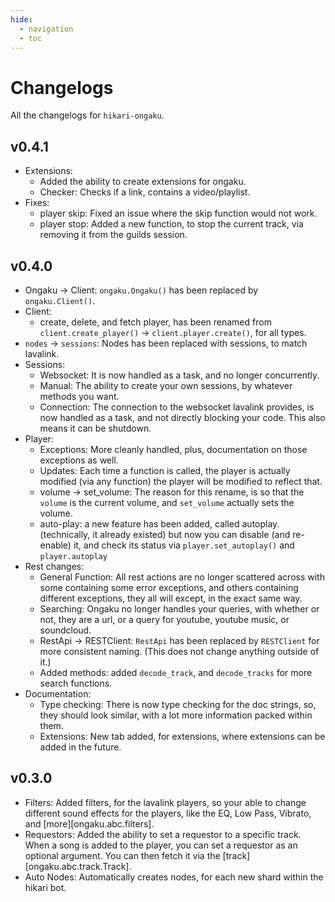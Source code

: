 ```yaml
---
hide:
  - navigation
  - toc
---
```


# Changelogs

All the changelogs for `hikari-ongaku`.

## **v0.4.1**
 - Extensions:
   - Added the ability to create extensions for ongaku.
   - Checker: Checks if a link, contains a video/playlist.
 - Fixes:
   - player skip: Fixed an issue where the skip function would not work.
   - player stop: Added a new function, to stop the current track, via removing it from the guilds session.

## **v0.4.0**
 - Ongaku -> Client: `ongaku.Ongaku()` has been replaced by `ongaku.Client()`.
 - Client:
    - create, delete, and fetch player, has been renamed from `client.create_player()` -> `client.player.create()`, for all types.
 - `nodes` -> `sessions`: Nodes has been replaced with sessions, to match lavalink.
 - Sessions:
    - Websocket: It is now handled as a task, and no longer concurrently.
    - Manual: The ability to create your own sessions, by whatever methods you want.
    - Connection: The connection to the websocket lavalink provides, is now handled as a task, and not directly blocking your code. This also means it can be shutdown.
 - Player:
    - Exceptions: More cleanly handled, plus, documentation on those exceptions as well.
    - Updates: Each time a function is called, the player is actually modified (via any function) the player will be modified to reflect that.
    - volume -> set_volume: The reason for this rename, is so that the `volume` is the current volume, and `set_volume` actually sets the volume.
    - auto-play: a new feature has been added, called autoplay. (technically, it already existed) but now you can disable (and re-enable) it, and check its status via `player.set_autoplay()` and `player.autoplay`
 - Rest changes:
    - General Function: All rest actions are no longer scattered across with some containing some error exceptions, and others containing different exceptions, they all will except, in the exact same way.
    - Searching: Ongaku no longer handles your queries, with whether or not, they are a url, or a query for youtube, youtube music, or soundcloud.
    - RestApi -> RESTClient: `RestApi` has been replaced by `RESTClient` for more consistent naming. (This does not change anything outside of it.)
    - Added methods: added `decode_track`, and `decode_tracks` for more search functions.
 - Documentation:
    - Type checking: There is now type checking for the doc strings, so, they should look similar, with a lot more information packed within them.
    - Extensions: New tab added, for extensions, where extensions can be added in the future.

## **v0.3.0**
 - Filters: Added filters, for the lavalink players, so your able to change different sound effects for the players, like the EQ, Low Pass, Vibrato, and [more][ongaku.abc.filters].
 - Requestors: Added the ability to set a requestor to a specific track. When a song is added to the player, you can set a requestor as an optional argument. You can then fetch it via the [track][ongaku.abc.track.Track].
 - Auto Nodes: Automatically creates nodes, for each new shard within the hikari bot.